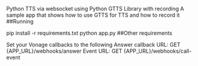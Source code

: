 Python TTS via websocket using Python GTTS Library with recording
A sample app that shows how to use GTTS for TTS and how to record it
##Running

pip install -r requirements.txt
python app.py
##Other requirements

Set your Vonage callbacks to the following
Answer callback URL: GET {APP_URL}/webhooks/answer
Event URL: GET {APP_URL}/webhooks/call-event
